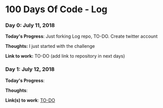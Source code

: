# 100 Days Of Code - Log

### Day 0: July 11, 2018 

**Today's Progress**: Just forking Log repo, TO-DO. Create twitter account

**Thoughts:** I just started with the challenge

**Link to work:** TO-DO (add link to repository in next days)

### Day 1: July 12, 2018 

**Today's Progress**: 

**Thoughts**: 

**Link(s) to work**: [TO-DO](http://www.example.com)
